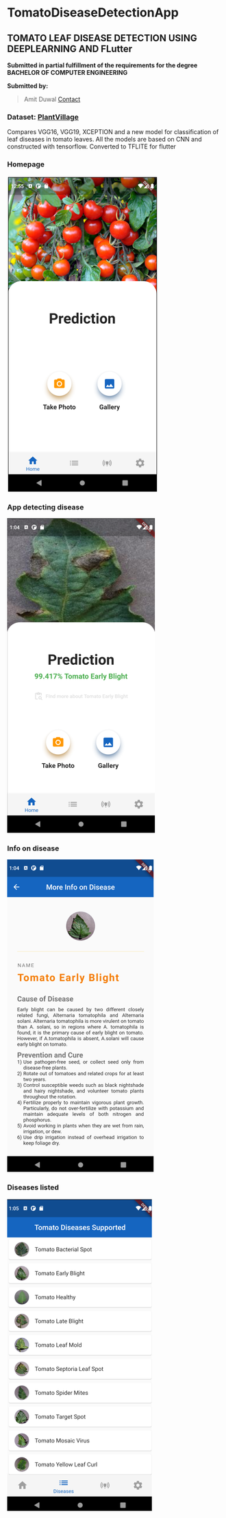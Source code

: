 # TomatoDiseaseDetectionApp
## TOMATO LEAF DISEASE DETECTION USING DEEPLEARNING AND FLutter

**Submitted in partial fulfillment of the requirements for the degree BACHELOR OF COMPUTER ENGINEERING**


**Submitted by:**
>Amit Duwal   [Contact](https://www.linkedin.com/in/amit-duwal-696310200/)



### Dataset: [PlantVillage](https://www.kaggle.com/datasets/emmarex/plantdisease)

Compares VGG16, VGG19, XCEPTION and a new model for classification of leaf diseases in tomato leaves. All the models are based on CNN and constructed with tensorflow. Converted to TFLITE for flutter

### Homepage
![Alt Text](assets/Homepage.png)

### App detecting disease
![Alt Text](assets/Detect.png)

### Info on disease
![Alt Text](assets/info.png)

### Diseases listed
![Alt Text](assets/list.png)
